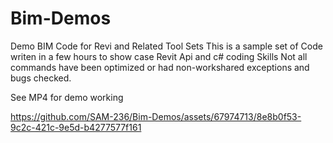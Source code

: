 # Bim-Demos
Demo BIM Code for Revi and Related Tool Sets
This is a sample set of Code writen in a few hours to show case Revit Api and c# coding Skills
Not all commands have been optimized or had non-workshared exceptions and bugs checked. 

See MP4 for demo working


https://github.com/SAM-236/Bim-Demos/assets/67974713/8e8b0f53-9c2c-421c-9e5d-b4277577f161

